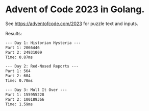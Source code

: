 # Advent of Code 2023 in Golang.

See https://adventofcode.com/2023 for puzzle text and inputs.


Results:

```txt
--- Day 1: Historian Hysteria ---
Part 1: 2066446
Part 2: 24931009
Time: 0.87ms

--- Day 2: Red-Nosed Reports ---
Part 1: 564
Part 2: 604
Time: 0.70ms

--- Day 3: Mull It Over ---
Part 1: 155955228
Part 2: 100189366
Time: 1.59ms
```